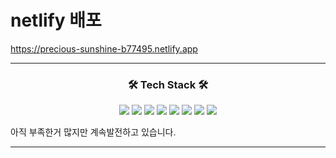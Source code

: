 # netlify 배포

https://precious-sunshine-b77495.netlify.app

<hr />

<h3 align="center"><b>🛠 Tech Stack 🛠</b></h3>
<p align="center">
  <img src="https://img.shields.io/badge/HTML5-orange?style=social&logo=HTML5&logoColor=E34F26"/>
  <img src="https://img.shields.io/badge/CSS3-orange?style=social&logo=CSS3&logoColor=#1572B6"/> 
  <img src="https://img.shields.io/badge/JavaScript-orange?style=social&logo=JavaScript&logoColor=F7DF1E"/>
  <img src="https://img.shields.io/badge/-ReactJs-61DAFB?logo=react&logoColor=white&style=flat-square" />
  <img src="https://img.shields.io/badge/Bootstrapap-7952B3?style=flat-square&logo=bootstrap&logoColor=white"/>
  <img src="https://img.shields.io/badge/react-redux-red" />
  <img src="https://img.shields.io/badge/react-Slider-red" />
  <img src="https://img.shields.io/badge/react-Router-blue" />
</p>

아직 부족한거 많지만 계속발전하고 있습니다.
<hr/>
